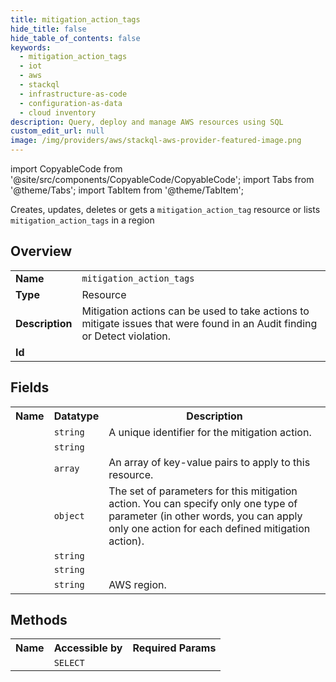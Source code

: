 ```yaml
---
title: mitigation_action_tags
hide_title: false
hide_table_of_contents: false
keywords:
  - mitigation_action_tags
  - iot
  - aws
  - stackql
  - infrastructure-as-code
  - configuration-as-data
  - cloud inventory
description: Query, deploy and manage AWS resources using SQL
custom_edit_url: null
image: /img/providers/aws/stackql-aws-provider-featured-image.png
---
```


import CopyableCode from '@site/src/components/CopyableCode/CopyableCode';
import Tabs from '@theme/Tabs';
import TabItem from '@theme/TabItem';

Creates, updates, deletes or gets a <code>mitigation_action_tag</code> resource or lists <code>mitigation_action_tags</code> in a region

## Overview
<table><tbody>
<tr><td><b>Name</b></td><td><code>mitigation_action_tags</code></td></tr>
<tr><td><b>Type</b></td><td>Resource</td></tr>
<tr><td><b>Description</b></td><td>Mitigation actions can be used to take actions to mitigate issues that were found in an Audit finding or Detect violation.</td></tr>
<tr><td><b>Id</b></td><td><CopyableCode code="aws.iot.mitigation_action_tags" /></td></tr>
</tbody></table>

## Fields
<table><tbody><tr><th>Name</th><th>Datatype</th><th>Description</th></tr><tr><td><CopyableCode code="action_name" /></td><td><code>string</code></td><td>A unique identifier for the mitigation action.</td></tr>
<tr><td><CopyableCode code="role_arn" /></td><td><code>string</code></td><td></td></tr>
<tr><td><CopyableCode code="tags" /></td><td><code>array</code></td><td>An array of key-value pairs to apply to this resource.</td></tr>
<tr><td><CopyableCode code="action_params" /></td><td><code>object</code></td><td>The set of parameters for this mitigation action. You can specify only one type of parameter (in other words, you can apply only one action for each defined mitigation action).</td></tr>
<tr><td><CopyableCode code="mitigation_action_arn" /></td><td><code>string</code></td><td></td></tr>
<tr><td><CopyableCode code="mitigation_action_id" /></td><td><code>string</code></td><td></td></tr>
<tr><td><CopyableCode code="region" /></td><td><code>string</code></td><td>AWS region.</td></tr>
</tbody></table>

## Methods

<table><tbody>
  <tr>
    <th>Name</th>
    <th>Accessible by</th>
    <th>Required Params</th>
  </tr>
  <tr>
    <td><CopyableCode code="view" /></td>
    <td><code>SELECT</code></td>
    <td><CopyableCode code="region" /></td>
  </tr>
</tbody></table>








